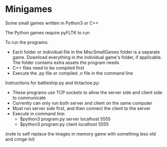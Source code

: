 # Minigames
Some small games written in Python3 or C++

The Python games require pyFLTK to run

To run the programs:
- Each folder or individual file in the MiscSmallGames folder is a separate game. Download everything in the individual game's folder, if applicable. The folder contains extra assets the program needs
- C++ files need to be compiled first
- Execute the .py file or compiled .o file in the command line


Instructions for battleship.py and tictactoe.py:
- These programs use TCP sockets to allow the server side and client side to communicate
- Currently can only run both server and client on the same computer
- Must run server side first, and then connect the client to the server
- Execute in command line: 
  - $python3 program.py server localhost 5555
  - $python3 program.py client localhost 5555



(note to self replace the images in memory game with something less old and cringe lol)

